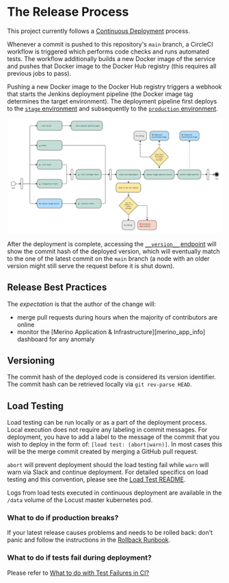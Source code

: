 # The Release Process

This project currently follows a [Continuous Deployment][continuous_deployment] process.

[continuous_deployment]: https://en.wikipedia.org/wiki/Continuous_deployment

Whenever a commit is pushed to this repository's `main` branch, a CircleCI workflow is triggered
which performs code checks and runs automated tests. The workflow additionally builds a new Docker
image of the service and pushes that Docker image to the Docker Hub registry (this requires all
previous jobs to pass).

Pushing a new Docker image to the Docker Hub registry triggers a webhook that starts the Jenkins
deployment pipeline (the Docker image tag determines the target environment). The deployment
pipeline first deploys to the [`stage` environment][stage_environment] and subsequently to the
[`production` environment][production_environment].

![Activity diagram of CircleCI main-workflow][activity_circleci_main_workflow]

After the deployment is complete, accessing the [`__version__` endpoint][stage_version] will show
the commit hash of the deployed version, which will eventually match to the one of the latest commit
on the `main` branch (a node with an older version might still serve the request before it is shut
down).

[stage_environment]: ../firefox.md#stage
[production_environment]: ../firefox.md#production
[activity_circleci_main_workflow]: ./circleci_main_workflow.jpg
[stage_version]: https://stage.merino.nonprod.cloudops.mozgcp.net/__version__

## Release Best Practices

The _expectation_ is that the author of the change will:

- merge pull requests during hours when the majority of contributors are online
- monitor the [Merino Application & Infrastructure][merino_app_info] dashboard for any anomaly

## Versioning

The commit hash of the deployed code is considered its version identifier. The commit hash can be
retrieved locally via `git rev-parse HEAD`.

## Load Testing

Load testing can be run locally or as a part of the deployment process. Local execution does not
require any labeling in commit messages. For deployment, you have to add a label to the message of
the commit that you wish to deploy in the form of: `[load test: (abort|warn)]`. In most cases this
will be the merge commit created by merging a GitHub pull request.

`abort` will prevent deployment should the load testing fail while `warn` will warn via Slack and
continue deployment. For detailed specifics on load testing and this convention, please see the
[Load Test README][load_test_readme].

Logs from load tests executed in continuous deployment are available in the `/data` volume of the
Locust master kubernetes pod.

[load_test_readme]: https://github.com/mozilla-services/merino-py/blob/main/tests/load/README.md

### What to do if production breaks?

If your latest release causes problems and needs to be rolled back:
don't panic and follow the instructions in the [Rollback Runbook](../operations/rollback.md).

### What to do if tests fail during deployment?

Please refer to [What to do with Test Failures in CI?](../operations/testfailures.md)
